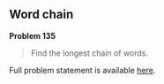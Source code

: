 Word chain
----------

**Problem 135**

> Find the longest chain of words.

Full problem statement is available [here][mirror].

[mirror]: https://github.com/rdtsc/codeeval-problem-statements/tree/master/moderate/135-word-chain/
          "View Problem Statement Mirror"
